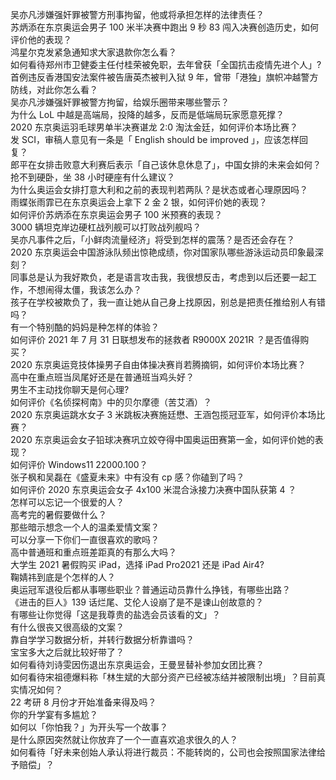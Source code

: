 吴亦凡涉嫌强奸罪被警方刑事拘留，他或将承担怎样的法律责任？  
苏炳添在东京奥运会男子 100 米半决赛中跑出 9 秒 83 闯入决赛创造历史，如何评价他的表现？  
鸿星尔克发紧急通知求大家退款你怎么看？  
如何看待郑州市卫健委主任付桂荣被免职，去年曾获「全国抗击疫情先进个人」?  
首例违反香港国安法案件被告唐英杰被判入狱 9 年，曾带「港独」旗帜冲越警方防线，对此你怎么看？  
吴亦凡涉嫌强奸罪被警方拘留，给娱乐圈带来哪些警示？  
为什么 LoL 中越是高端局，投降的越多，反而是低端局玩家愿意死撑？  
2020 东京奥运羽毛球男单半决赛谌龙 2:0 淘汰金廷，如何评价本场比赛？  
发 SCI，审稿人意见有一条是「 English should be improved 」，应该怎样回复？  
郎平在女排击败意大利赛后表示「自己该休息休息了」，中国女排的未来会如何？  
抢不到硬卧，坐 38 小时硬座有什么建议？  
为什么奥运会女排打意大利和之前的表现判若两队？是状态或者心理原因吗？  
雨蝶张雨霏已在东京奥运会上拿下 2 金 2 银，如何评价她的表现？  
如何评价苏炳添在东京奥运会男子 100 米预赛的表现？  
3000 辆坦克岸边硬杠战列舰可以打败战列舰吗？  
吴亦凡事件之后，「小鲜肉流量经济」将受到怎样的震荡？是否还会存在？  
2020 东京奥运会中国游泳队频出惊艳成绩，你对国家队哪些游泳运动员印象最深刻？  
同事总是认为我好欺负，老是语言攻击我，我很想反击，考虑到以后还要一起工作，不想闹得太僵，我该怎么办？  
孩子在学校被欺负了，我一直让她从自己身上找原因，别总是把责任推给别人有错吗？  
有一个特别酷的妈妈是种怎样的体验？  
如何评价 2021 年 7 月 31 日联想发布的拯救者 R9000X 2021R ？是否值得购买？  
2020 东京奥运竞技体操男子自由体操决赛肖若腾摘铜，如何评价本场比赛？  
高中在重点班当凤尾好还是在普通班当鸡头好？  
男生不主动找你聊天是何心理?  
如何评价《名侦探柯南》中的贝尔摩德（苦艾酒）？  
2020 东京奥运跳水女子 3 米跳板决赛施廷懋、王涵包揽冠亚军，如何评价本场比赛？  
2020 东京奥运会女子铅球决赛巩立姣夺得中国奥运田赛第一金，如何评价她的表现？  
如何评价 Windows11 22000.100？  
张子枫和吴磊在《盛夏未来》中有没有 cp 感？你磕到了吗？  
如何评价 2020 东京奥运会女子 4x100 米混合泳接力决赛中国队获第 4 ？  
怎样可以忘记一个很爱的人？  
高考完的暑假要做什么？  
那些暗示想念一个人的温柔爱情文案？  
可以分享一下你们一直很喜欢的歌吗？  
高中普通班和重点班差距真的有那么大吗？  
大学生 2021 暑假购买 iPad，选择 iPad Pro2021 还是 iPad Air4?  
鞠婧祎到底是个怎样的人？  
奥运冠军退役后都从事哪些职业？普通运动员靠什么挣钱，有哪些出路？  
《进击的巨人》139 话烂尾、艾伦人设崩了是不是谏山创故意的？  
有哪些让你觉得「这是我尊贵的盐选会员该看的文」？  
有什么很丧又很高级的文案？  
靠自学学习数据分析，并转行数据分析靠谱吗？  
宝宝多大之后就比较好带了？  
如何看待刘诗雯因伤退出东京奥运会，王曼昱替补参加女团比赛？  
如何看待宋祖德爆料称「林生斌的大部分资产已经被冻结并被限制出境」？目前真实情况如何？  
22 考研 8 月份才开始准备来得及吗？  
你的升学宴有多尴尬？  
如何以「你怕我？」为开头写一个故事？  
是什么原因突然就让你放弃了一个一直喜欢追求很久的人？  
如何看待「好未来创始人承认将进行裁员：不能转岗的，公司也会按照国家法律给予赔偿」？  
